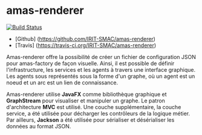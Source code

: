 # amas-renderer
[![Build Status](https://travis-ci.org/IRIT-SMAC/amas-renderer.svg?branch=master)](https://travis-ci.org/IRIT-SMAC/amas-renderer)

- [Github] (https://github.com/IRIT-SMAC/amas-renderer)
- [Travis] (https://travis-ci.org/IRIT-SMAC/amas-renderer)

Amas-renderer offre la possibilité de créer un fichier de configuration JSON pour amas-factory de façon visuelle. Ainsi, il est possible de définir l'infrastructure, les services et les agents à travers une interface graphique. Les agents sous représentés sous la forme d'un graphe, où un agent est un noeud et un arc est un lien de connaissance. 

Amas-renderer utilise **JavaFX** comme bibliothèque graphique et **GraphStream** pour visualiser et manipuler un graphe. Le patron d'architecture **MVC** est utilisé. Une couche supplémentaire, la couche service, a été utilisée pour décharger les contrôleurs de la logique métier.  Par ailleurs, **Jackson** a été utilisée pour sérialiser et désérialiser les données au format JSON.